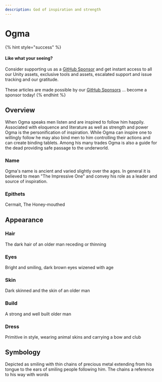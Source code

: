 ```yaml
---
description: God of inspiration and strength
---
```


# Ogma

{% hint style="success" %}
#### Like what your seeing?

Consider supporting us as a [GitHub Sponsor](../../../../../../company/become-a-sponsor.md) and get instant access to all our Unity assets, exclusive tools and assets, escalated support and issue tracking and our gratitude.\
\
These articles are made possible by our [GitHub Sponsors](https://github.com/sponsors/heathen-engineering) ... become a sponsor today!
{% endhint %}

## Overview

When Ogma speaks men listen and are inspired to follow him happily. Associated with eloquence and literature as well as strength and power Ogma is the personification of inspiration. While Ogma can inspire one to willingly follow he may also bind men to him controlling their actions and can create binding tablets. Among his many trades Ogma is also a  guide for the dead providing safe passage to the underworld.

### Name

Ogma's name is ancient and varied slightly over the ages. In general it is believed to mean "The Impressive One" and convey his role as a leader and source of inspiration.

### Epithets

Cermait, The Honey-mouthed

## Appearance

### Hair

The dark hair of an older man receding or thinning

### Eyes

Bright and smiling, dark brown eyes wizened with age

### Skin

Dark skinned and the skin of an older man

### Build

A strong and well built older man

### Dress

Primitive in style, wearing animal skins and carrying a bow and club

## Symbology

Depicted as smiling with thin chains of precious metal extending from his tongue to the ears of smiling people following him. The chains a reference to his way with words&#x20;
